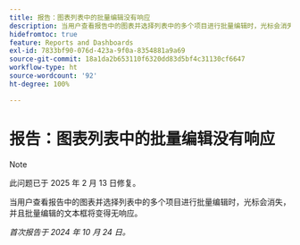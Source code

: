 ```yaml
---
title: 报告：图表列表中的批量编辑没有响应
description: 当用户查看报告中的图表并选择列表中的多个项目进行批量编辑时，光标会消失，并且批量编辑的文本框将变得无响应。
hidefromtoc: true
feature: Reports and Dashboards
exl-id: 7833bf90-076d-423a-9f0a-8354881a9a69
source-git-commit: 18a1da2b653110f6320dd83d5bf4c31130cf6647
workflow-type: ht
source-wordcount: '92'
ht-degree: 100%

---
```


# 报告：图表列表中的批量编辑没有响应

>[!NOTE]
>
>此问题已于 2025 年 2 月 13 日修复。

当用户查看报告中的图表并选择列表中的多个项目进行批量编辑时，光标会消失，并且批量编辑的文本框将变得无响应。

_首次报告于 2024 年 10 月 24 日。_
